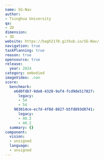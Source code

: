 ```yaml
---
name: SG-Nav
author:
- Tsinghua University
qa:
- 2D
dimension:
- 3D
website: https://bagh2178.github.io/SG-Nav/
navigation: true
taskPlanning: true
reason: true
opensource: true
release:
  year: 2024
category: embodied
imageVideo: .nan
score:
  benchmark:
    e6d0fdb7-9de8-4320-9af4-fcd9de517827:
      legacy:
      - 54
      - 54
    903014ce-ec7d-4f0d-8827-b5fd893d8741:
      legacy:
      - 40.2
      - 40.2
  summary: {}
component:
  vision:
  - unsigned
  language:
  - unsigned
---
```

